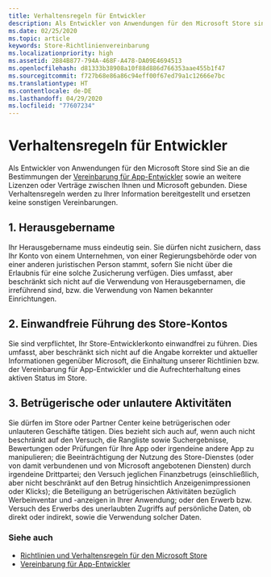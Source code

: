 ```yaml
---
title: Verhaltensregeln für Entwickler
description: Als Entwickler von Anwendungen für den Microsoft Store sind Sie an die Bestimmungen der Vereinbarung für App-Entwickler sowie an weitere Lizenzen oder Verträge zwischen Ihnen und Microsoft gebunden.
ms.date: 02/25/2020
ms.topic: article
keywords: Store-Richtlinienvereinbarung
ms.localizationpriority: high
ms.assetid: 2B84B877-794A-468F-A478-DA09E4694513
ms.openlocfilehash: d81333b38908a10f88d886d766353aae455b1f47
ms.sourcegitcommit: f727b68e86a86c94eff00f67ed79a1c12666e7bc
ms.translationtype: HT
ms.contentlocale: de-DE
ms.lasthandoff: 04/29/2020
ms.locfileid: "77607234"
---
```

# <a name="developer-code-of-conduct"></a>Verhaltensregeln für Entwickler

Als Entwickler von Anwendungen für den Microsoft Store sind Sie an die Bestimmungen der [Vereinbarung für App-Entwickler](https://docs.microsoft.com/legal/windows/agreements/app-developer-agreement) sowie an weitere Lizenzen oder Verträge zwischen Ihnen und Microsoft gebunden. Diese Verhaltensregeln werden zu Ihrer Information bereitgestellt und ersetzen keine sonstigen Vereinbarungen.


## <a name="1-publisher-name"></a>1. Herausgebername

Ihr Herausgebername muss eindeutig sein. Sie dürfen nicht zusichern, dass Ihr Konto von einem Unternehmen, von einer Regierungsbehörde oder von einer anderen juristischen Person stammt, sofern Sie nicht über die Erlaubnis für eine solche Zusicherung verfügen. Dies umfasst, aber beschränkt sich nicht auf die Verwendung von Herausgebernamen, die irreführend sind, bzw. die Verwendung von Namen bekannter Einrichtungen.


## <a name="2-store-account-in-good-standing"></a>2. Einwandfreie Führung des Store-Kontos

Sie sind verpflichtet, Ihr Store-Entwicklerkonto einwandfrei zu führen. Dies umfasst, aber beschränkt sich nicht auf die Angabe korrekter und aktueller Informationen gegenüber Microsoft, die Einhaltung unserer Richtlinien bzw. der Vereinbarung für App-Entwickler und die Aufrechterhaltung eines aktiven Status im Store.


## <a name="3-fraudulent-or-dishonest-activities"></a>3. Betrügerische oder unlautere Aktivitäten

Sie dürfen im Store oder Partner Center keine betrügerischen oder unlauteren Geschäfte tätigen. Dies bezieht sich auch auf, wenn auch nicht beschränkt auf den Versuch, die Rangliste sowie Suchergebnisse, Bewertungen oder Prüfungen für Ihre App oder irgendeine andere App zu manipulieren; die Beeinträchtigung der Nutzung des Store-Dienstes (oder von damit verbundenen und von Microsoft angebotenen Diensten) durch irgendeine Drittpartei; den Versuch jeglichen Finanzbetrugs (einschließlich, aber nicht beschränkt auf den Betrug hinsichtlich Anzeigenimpressionen oder Klicks); die Beteiligung an betrügerischen Aktivitäten bezüglich Werbeinventar und -anzeigen in Ihrer Anwendung; oder den Erwerb bzw. Versuch des Erwerbs des unerlaubten Zugriffs auf persönliche Daten, ob direkt oder indirekt, sowie die Verwendung solcher Daten.


### <a name="see-also"></a>Siehe auch

- [Richtlinien und Verhaltensregeln für den Microsoft Store](store-policies-and-code-of-conduct.md)
- [Vereinbarung für App-Entwickler](https://docs.microsoft.com/legal/windows/agreements/app-developer-agreement)
